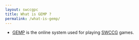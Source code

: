 ```yaml
---
layout: swccgpc
title: What is GEMP ?
permalink: /what-is-gemp/
---
```


* [GEMP](https://gemp.starwarsccg.org/) is the online system used for playing [SWCCG](https://www.starwarsccg.org/) games.



